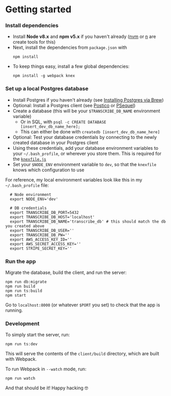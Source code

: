 # Getting started

### Install dependencies

- Install **Node v8.x** and **npm v5.x** if you haven't already ([nvm](https://github.com/creationix/nvm) or [n](https://github.com/tj/n) are create tools for this)
- Next, install the dependencies from `package.json` with
  ```
  npm install
  ```
- To keep things easy, install a few global dependencies:
  ```
  npm install -g webpack knex
  ```

### Set up a local Postgres database

- Install Postgres if you haven't already (see [Installing Postgres via Brew](https://gist.github.com/sgnl/609557ebacd3378f3b72))
- Optional: Install a Postgres client (see [Postico](https://eggerapps.at/postico/) or [PSequel](http://www.psequel.com/))
- Create a database (this will be your `$TRANSCRIBE_DB_NAME` environment variable)
  - Or in SQL, with `psql -c CREATE DATABASE [insert_dev_db_name_here];`
  - This can either be done with `createdb [insert_dev_db_name_here]`
- Optional: Test your database credentials by connecting to the newly created database in your Postgres client
- Using these credentials, add your database environment variables to your `~/.bash_profile`, or wherever you store them. This is required for the [`knexfile.js`](https://github.com/reichert621/kam/blob/master/server/db/knexfile.js)
- Set your `$NODE_ENV` environment variable to `dev`, so that the `knexfile` knows which configuration to use

For reference, my local environment variables look like this in my `~/.bash_profile` file:

```
  # Node environment
  export NODE_ENV='dev'

  # DB credentials
  export TRANSCRIBE_DB_PORT=5432
  export TRANSCRIBE_DB_HOST='localhost'
  export TRANSCRIBE_DB_NAME='transcribe_db' # this should match the db you created above
  export TRANSCRIBE_DB_USER=''
  export TRANSCRIBE_DB_PW=''
  export AWS_ACCESS_KEY_ID=''
  export AWS_SECRET_ACCESS_KEY=''
  export STRIPE_SECRET_KEY=''
```

### Run the app

Migrate the database, build the client, and run the server:

```
npm run db:migrate
npm run build
npm run ts:build
npm start
```

Go to `localhost:8000` (or whatever `$PORT` you set) to check that the app is running.

### Development

To simply start the server, run:

```
npm run ts:dev
```

This will serve the contents of the `client/build` directory, which are built with Webpack.

To run Webpack in `--watch` mode, run:

```
npm run watch
```

And that should be it! Happy hacking 🤓
